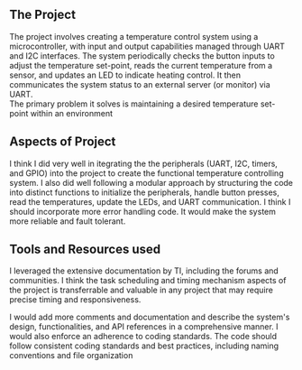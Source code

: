## The Project
The project involves creating a temperature control system using a microcontroller, with input and output capabilities managed through UART and I2C interfaces. The system periodically checks the button inputs to adjust the temperature set-point, reads the current temperature from a sensor, and updates an LED to indicate heating control. It then communicates  the system status to an external server (or monitor) via UART.<br>
The primary problem it solves is maintaining a desired temperature set-point within an environment
## Aspects of Project
I think I did very well in itegrating the the peripherals (UART, I2C, timers, and GPIO) into the project to create the functional temperature controlling system. I also did well following a modular approach by structuring the code into distinct functions to initialize the peripherals, handle button presses, read the temperatures, update the LEDs, and UART communication.
I think I should incorporate more error handling code. It would make the system more reliable and fault tolerant.
## Tools and Resources used
I leveraged the extensive documentation by TI, including the forums and communities.
I think the task scheduling and timing mechanism aspects of the project is transferrable and valuable in any project that may require precise timing and responsiveness.

I would add more comments and documentation and describe the system's design, functionalities, and API references in a comprehensive manner. 
I would also enforce an adherence to coding standards. The code should follow consistent coding standards and best practices, including naming conventions and file organization

